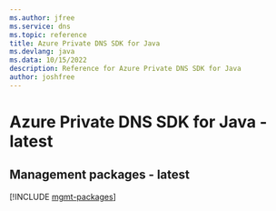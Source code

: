 ```yaml
---
ms.author: jfree
ms.service: dns
ms.topic: reference
title: Azure Private DNS SDK for Java
ms.devlang: java
ms.data: 10/15/2022
description: Reference for Azure Private DNS SDK for Java
author: joshfree
---
```

# Azure Private DNS SDK for Java - latest

## Management packages - latest
[!INCLUDE [mgmt-packages](private-dns-mgmt-index.md)]